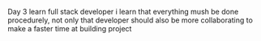 Day 3 learn full stack developer i learn that everything mush be done procedurely, not only that developer should also be more collaborating to make a faster time at building project
